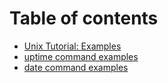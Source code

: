 # Table of contents

* [Unix Tutorial: Examples](README.md)
* [uptime command examples](uptime.md)
* [date command examples](date.md)


